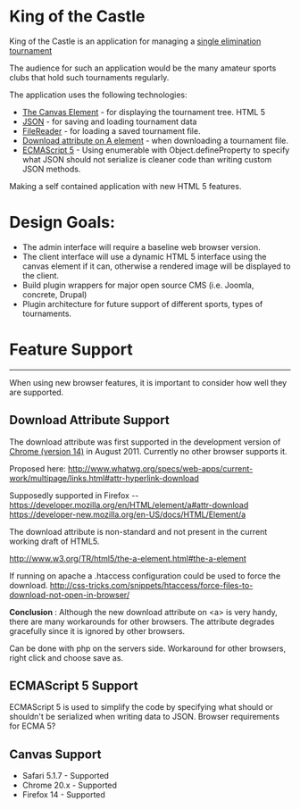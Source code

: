 King of the Castle 
====================

King of the Castle is an application for managing a
[single elimination tournament](http://en.wikipedia.org/wiki/Single-elimination_tournament)

The audience for such an application would be the many amateur sports clubs that hold such tournaments regularly.

The application uses the following technologies:

- [The Canvas Element](http://www.w3.org/TR/html5/the-canvas-element.html#the-canvas-element) - for displaying the tournament tree. HTML 5
- [JSON](http://www.json.org/) - for saving and loading tournament data
- [FileReader](http://www.w3.org/TR/FileAPI/#FileReader-interface) - for loading a saved tournament file.
- [Download attribute on A element](http://www.whatwg.org/specs/web-apps/current-work/multipage/links.html#attr-hyperlink-download) - when downloading a tournament file.
- [ECMAScript 5](http://www.ecmascript.org/index.php) - Using enumerable with Object.defineProperty to specify what JSON should not serialize is cleaner code than writing custom JSON methods.


Making a self contained application with new HTML 5 features. 

Design Goals:
=============
- The admin interface will require a baseline web browser version.
- The client interface will use a dynamic HTML 5 interface using the canvas element if it can, otherwise a rendered image will be displayed to the client.
- Build plugin wrappers for major open source CMS (i.e. Joomla, concrete, Drupal)
- Plugin architecture for future support of different sports, types of tournaments.



Feature Support
===============
---

When using new browser features, it is important to consider how well they are supported.

Download Attribute Support
--------------------------

The download attribute was first supported in the development version of [Chrome (version 14)](http://codebits.glennjones.net/downloadattr/downloadattr.htm) in August 2011. Currently no other browser supports it.

Proposed here: http://www.whatwg.org/specs/web-apps/current-work/multipage/links.html#attr-hyperlink-download

Supposedly supported in Firefox -- https://developer.mozilla.org/en/HTML/element/a#attr-download
https://developer-new.mozilla.org/en-US/docs/HTML/Element/a

The download attribute is non-standard and not present in the current working draft of HTML5.

http://www.w3.org/TR/html5/the-a-element.html#the-a-element

If running on apache a .htaccess configuration could be used to force the download.
http://css-tricks.com/snippets/htaccess/force-files-to-download-not-open-in-browser/

__Conclusion__ : Although the new download attribute on &lt;a&gt; is very handy, there are many workarounds for other browsers.  The attribute degrades gracefully since it is ignored by other browsers.

Can be done with php on the servers side.  Workaround for other browsers, right click and choose save as.

ECMAScript 5 Support
--------------------

ECMAScript 5 is used to simplify the code by specifying what should or shouldn't be serialized when writing data to JSON.  Browser requirements for ECMA 5?

Canvas Support
--------------
- Safari 5.1.7 - Supported
- Chrome 20.x  - Supported
- Firefox 14 - Supported

